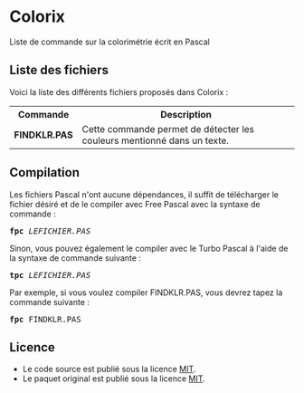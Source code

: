 # Colorix
Liste de commande sur la colorimétrie écrit en Pascal

<h2>Liste des fichiers</h2>

Voici la liste des différents fichiers proposés dans Colorix :

<table>
  <tr>
    <th>Commande</th>
    <th>Description</th>
   </tr>
   <tr>
     <td><b>FINDKLR.PAS</b></td>
    <td>Cette commande permet de détecter les couleurs mentionné dans un texte.</td>
  </tr>

</table>

<h2>Compilation</h2>
	
Les fichiers Pascal n'ont aucune dépendances, il suffit de télécharger le fichier désiré et de le compiler avec Free Pascal avec la syntaxe de commande  :

<pre><b>fpc</b> <i>LEFICHIER.PAS</i></pre>
	
Sinon, vous pouvez également le compiler avec le Turbo Pascal à l'aide de la syntaxe de commande suivante :	

<pre><b>tpc</b> <i>LEFICHIER.PAS</i></pre>
	
Par exemple, si vous voulez compiler FINDKLR.PAS, vous devrez tapez la commande suivante :

<pre><b>fpc</b> FINDKLR.PAS</pre>

<h2>Licence</h2>
<ul>
 <li>Le code source est publié sous la licence <a href="https://github.com/gladir/Colorix/blob/main/LICENSE">MIT</a>.</li>
 <li>Le paquet original est publié sous la licence <a href="https://github.com/gladir/Colorix/blob/main/LICENSE">MIT</a>.</li>
</ul>
